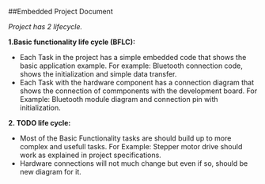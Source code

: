 ##Embedded Project Document

*Project has 2 lifecycle.*

**1.Basic functionality life cycle (BFLC):**
  - Each Task in the project has a simple embedded code that shows the basic application example. For example: Bluetooth connection code, shows the initialization and simple data transfer.
  - Each Task with the hardware component has a connection diagram that shows the connection of commponents with the development board. For Example: Bluetooth module diagram and connection pin with initialization.

**2. TODO life cycle:**
  - Most of the Basic Functionality tasks are should build up to more complex and usefull tasks. For Example: Stepper motor drive should work as explained in project specifications.
  - Hardware connections will not much change but even if so, should be new diagram for it.
